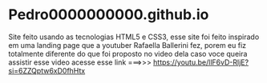 # Pedro0000000000.github.io
Site feito usando as tecnologias HTML5 e CSS3, esse site foi feito inspirado em uma landing page que a youtuber Rafaella Ballerini fez, porem eu fiz totalmente diferente do que foi proposto no video dela caso voce queira assistir esse video acesse esse link ===>>>  https://youtu.be/llF6vD-RljE?si=6ZZQptw6xD0fhHtx
